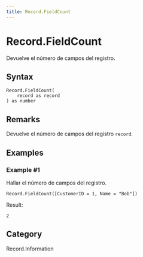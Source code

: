 ```yaml
---
title: Record.FieldCount
---
```


# Record.FieldCount


Devuelve el número de campos del registro.


## Syntax

```powerquery
Record.FieldCount(
    record as record
) as number
```


## Remarks

Devuelve el número de campos del registro <code>record</code>.


## Examples

### Example #1 
Hallar el número de campos del registro.
```powerquery
Record.FieldCount([CustomerID = 1, Name = "Bob"])
```

Result: 
```powerquery
2
```




## Category
Record.Information
